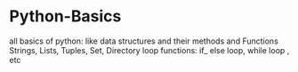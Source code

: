 # Python-Basics
all basics of python:
like data structures and their methods and Functions
Strings, Lists, Tuples, Set, Directory
loop functions: if_ else loop, while loop , etc
